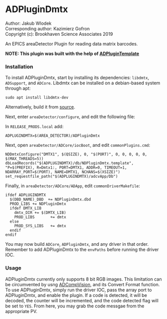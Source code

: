 # ADPluginDmtx

Author: Jakub Wlodek  
Corresponding author: Kazimierz Gofron  
Copyright (c): Brookhaven Science Associates 2019

An EPICS areaDetector Plugin for reading data matrix barcodes.

**NOTE: This plugin was built with the help of [ADPluginTemplate](https://github.com/epicsNSLS2-areaDetector/ADPluginTemplate)**

### Installation

To install ADPluginDmtx, start by installing its dependencies: `libdmtx`, `ADSupport`, and `ADCore`. Libdmtx can be installed on a debian-based system through apt:
```
sudo apt install libdmtx-dev
```
Alternatively, build it from [source](https://github.com/dmtx/libdmtx).

Next, enter `areaDetector/configure`, and edit the following file:

In `RELEASE_PRODS.local` add:
```
ADPLUGINDMTX=$(AREA_DETECTOR)/ADPluginDmtx
```

Next, open `areaDetector/ADCore/iocBoot`, and edit `commonPlugins.cmd`:
```
NDDmtxConfigure("DMTX1", $(QSIZE), 0, "$(PORT)", 0, 0, 0, 0, 0, $(MAX_THREADS=5))
dbLoadRecords("$(ADPLUGINDMTX)/db/NDPluginDmtx.template", "P=$(PREFIX), R=Dmtx1:, PORT=DMTX1, ADDR=0, TIMEOUT=1, NDARRAY_PORT=$(PORT), NAME=DMTX1, NCHANS=$(XSIZE)")
set_requestfile_path("$(ADPLUGINDMTX)/adcvApp/Db")
```

Finally, in `areaDetector/ADCore/ADApp`, edit `commonDriverMakefile`:
```
ifdef ADPLUGINDMTX
  $(DBD_NAME)_DBD  += NDPluginDmtx.dbd
  PROD_LIBS	+= NDPluginDmtx
  ifdef DMTX_LIB
    dmtx_DIR += $(DMTX_LIB)
    PROD_LIBS       += dmtx
  else
    PROD_SYS_LIBS   += dmtx
  endif
endif
```

You may now build `ADCore`, `ADPluginDmtx`, and any driver in that order. Remember to add ADPluginDmtx to the `envPaths` before running the driver IOC.

### Usage

ADPluginDmtx currently only supports 8 bit RGB images. This limitation can be circumvented by usng [ADCompVision](https://github.com/areaDetector/ADCompVision), and its Convert Format function. To use ADPluginDmtx, simply run the driver IOC, pass the array port to ADPluginDmtx, and enable the plugin. If a code is detected, it will be decoded, the counter will be incremented, and the code detected flag will be set to `YES`. From here, you may grab the code messgae from the appropriate PV.
